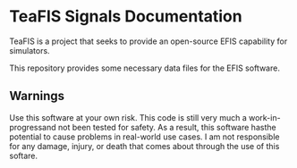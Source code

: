 # TeaFIS Signals Documentation

TeaFIS is a project that seeks to provide an open-source EFIS capability for simulators.

This repository provides some necessary data files for the EFIS software.

## Warnings

Use this software at your own risk. This code is still very much a work-in-progressand not been tested for safety. As a result, this software hasthe potential to cause problems in real-world use cases. I am not responsible for any damage, injury, or death that comes about through the use of this softare.
